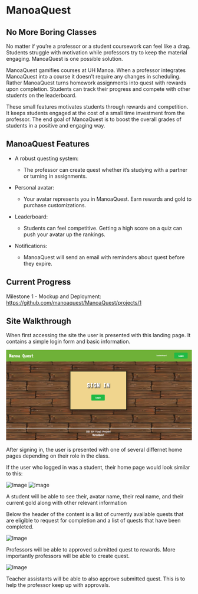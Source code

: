 # ManoaQuest

## No More Boring Classes

No matter if you’re a professor or a student coursework can feel like a drag. Students struggle with motivation while professors try to keep the material engaging. ManoaQuest is one possible solution.

ManoaQuest gamifies courses at UH Manoa. When a professor integrates ManoaQuest into a course it doesn’t require any changes in scheduling. Rather ManoaQuest turns homework assignments into quest with rewards upon completion. Students can track their progress and compete with other students on the leaderboard.

These small features motivates students through rewards and competition. It keeps students engaged at the cost of a small time investment from the professor. The end goal of ManoaQuest is to boost the overall grades of students in a positive and engaging way.

## ManoaQuest Features

* A robust questing system:
  * The professor can create quest whether it’s studying with a partner or turning in assignments.   

* Personal avatar:
  * Your avatar represents you in ManoaQuest. Earn rewards and gold to purchase customizations.

* Leaderboard:
  * Students can feel competitive. Getting a high score on a quiz can push your avatar up the rankings.

* Notifications:
  * ManoaQuest will send an email with reminders about quest before they expire.

## Current Progress
Milestone 1 - Mockup and Deployment: https://github.com/manoaquest/ManoaQuest/projects/1

## Site Walkthrough

When first accessing the site the user is presented with this landing page. It contains a simple login form and basic information.

![Image](/screenshots/landing-page.PNG)

After signing in, the user is presented with one of several differnet home pages depending on their role in the class.

If the user who logged in was a student, their home page would look similar to this:

![Image](/screenshots/student-home-page_1.PNG)
![Image](/screenshots/student-home-page_2.PNG)

A student will be able to see their, avatar name, their real name, and their current gold along with other relevant information

Below the header of the content is a list of currently available quests that are eligible to request for completion and a list of quests that have been completed.

![Image](/screenshots/professor-screenshot.png)

Professors will be able to approved submitted quest to rewards. More importantly professors will be able to create quest.

![Image](/screenshots/ta-screenshot.png)

Teacher assistants will be able to also approve submitted quest. This is to help the professor keep up with approvals.
